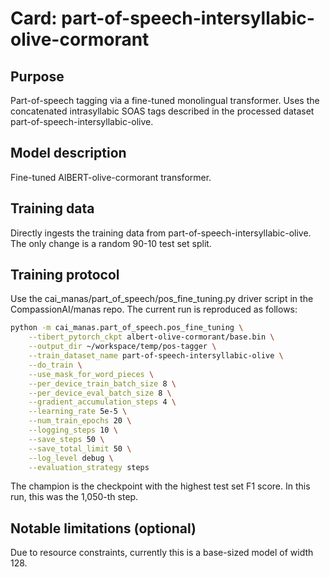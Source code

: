 # Card: part-of-speech-intersyllabic-olive-cormorant

## Purpose

Part-of-speech tagging via a fine-tuned monolingual transformer. Uses the concatenated intrasyllabic SOAS tags described in the processed dataset part-of-speech-intersyllabic-olive.

## Model description

Fine-tuned AlBERT-olive-cormorant transformer.

## Training data

Directly ingests the training data from part-of-speech-intersyllabic-olive. The only change is a random 90-10 test set split.

## Training protocol

Use the cai_manas/part_of_speech/pos_fine_tuning.py driver script in the CompassionAI/manas repo. The current run is reproduced as follows:

```bash
python -m cai_manas.part_of_speech.pos_fine_tuning \
    --tibert_pytorch_ckpt albert-olive-cormorant/base.bin \
    --output_dir ~/workspace/temp/pos-tagger \
    --train_dataset_name part-of-speech-intersyllabic-olive \
    --do_train \
    --use_mask_for_word_pieces \
    --per_device_train_batch_size 8 \
    --per_device_eval_batch_size 8 \
    --gradient_accumulation_steps 4 \
    --learning_rate 5e-5 \
    --num_train_epochs 20 \
    --logging_steps 10 \
    --save_steps 50 \
    --save_total_limit 50 \
    --log_level debug \
    --evaluation_strategy steps
```

The champion is the checkpoint with the highest test set F1 score. In this run, this was the 1,050-th step.

## Notable limitations (optional)

Due to resource constraints, currently this is a base-sized model of width 128.
